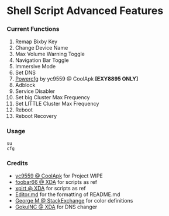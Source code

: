 # Shell Script Advanced Features

### Current Functions
1. Remap Bixby Key
2. Change Device Name
3. Max Volume Warning Toggle
4. Navigation Bar Toggle
5. Immersive Mode
6. Set DNS
7. [Powercfg](https://github.com/yc9559/cpufreq-interactive-opt "Powercfg") by yc9559 @ CoolApk **[EXY8895 ONLY]**
8. Adblock
9. Service Disabler
10. Set big Cluster Max Frequency
11. Set LITTLE Cluster Max Frequency
11. Reboot
12. Reboot Recovery

### Usage
```shell
su
cfg
```

### Credits
- [yc9559 @ CoolApk](https://github.com/yc9559 "yc9559 @ CoolApk") for Project WIPE
- [foobar66 @ XDA](https://forum.xda-developers.com/member.php?u=3463514 "foobar66 @ XDA") for scripts as ref
- [xpirt @ XDA](https://forum.xda-developers.com/member.php?u=5132229 "xpirt @ XDA") for scripts as ref
- [Editor.md](https://pandao.github.io/editor.md/ "Editor.md") for the formatting of README.md
- [George M @ StackExchange](https://unix.stackexchange.com/users/17810/george-m "George M @ StackExchange") for color definitions
- [GokulNC @ XDA](https://forum.xda-developers.com/general/xda-university/guide-how-to-change-dns-android-device-t3273769 "GokulNC @ XDA") for DNS changer
